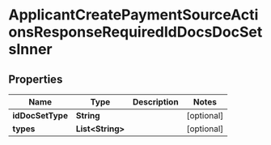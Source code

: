 

# ApplicantCreatePaymentSourceActionsResponseRequiredIdDocsDocSetsInner


## Properties

| Name | Type | Description | Notes |
|------------ | ------------- | ------------- | -------------|
|**idDocSetType** | **String** |  |  [optional] |
|**types** | **List&lt;String&gt;** |  |  [optional] |



